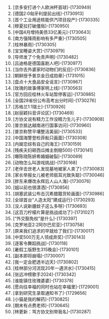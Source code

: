 
1. [京多安打进个人欧洲杯首球]-[1730949]
1. [德国2:0匈牙利提前出线]-[1730913]
1. [首个工业用途核能供汽项目投产]-[1730335]
1. [穆夏拉打破僵局]-[1730950]
1. [中国4月增持美债33亿美元]-[1730643]
1. [南方强降雨影响有多严重]-[1730505]
1. [桂林暴雨]-[1730305]
1. [宝宝睡姿大赏]-[1730979]
1. [导师发了个免责声明]-[1730482]
1. [吕迪格是德国喜剧人吧]-[1730977]
1. [当你去外婆家时动物们的反应]-[1730836]
1. [朝鲜授予普京金日成勋章]-[1731015]
1. [盘点十大食品安全谣言]-[1730967]
1. [玫瑰的故事傅家明上线]-[1730563]
1. [官方回应桂林火车站暂停客运]-[1730985]
1. [全国28省份公布高考出分时间]-[1730276]
1. [苏格兰1:1瑞士]-[1730926]
1. [赵丽颖抖音评论区]-[1730469]
1. [方协文说有精力工作没精力生儿子]-[1730908]
1. [普京抵达越南进行国事访问]-[1730960]
1. [普京称赞平壤整洁美丽]-[1730533]
1. [中国海警登检菲船只画面]-[1730308]
1. [内娱恋综有自己的海王]-[1730159]
1. [残疾夫妇砸西瓜摊主倒赔500]-[1730141]
1. [曝陈晓陈妍希婚姻破裂]-[1730089]
1. [动物怎么叫游戏挑战]-[1730168]
1. [老伴去世老人发现墓地被家人卖了]-[1730083]
1. [家长举报女儿被老师扇耳光致失聪]-[1730046]
1. [胖东来爆改永辉后人山人海]-[1730076]
1. [姐以前也很潇洒]-[1730856]
1. [胡塞武装公布击沉希腊籍货轮画面]-[1730986]
1. [全球首台“人造太阳”建成运行]-[1730293]
1. [没人说新疆蚊子这么多呀]-[1730693]
1. [这百刀柠檬片算是挑战成功了]-[1731027]
1. [“外交豁免权”是什么]-[1730397]
1. [克罗地亚2:2阿尔巴尼亚]-[1730758]
1. [原来我们追求的早就给了我们]-[1730017]
1. [中奖500万无人领成弃奖]-[1730143]
1. [逐客令舞蹈挑战]-[1730118]
1. [暑假工版野生315晚会]-[1730101]
1. [副本即将崩塌]-[1730007]
1. [我一定会肥透半边天]-[1730802]
1. [桂林部分河流现20年一遇洪水]-[1730415]
1. [张远冲榜歌手2024]-[1730342]
1. [谁能镇住玫瑰婆婆]-[1730378]
1. [愿向往幸福的同时也站在幸福里]-[1729001]
1. [拿到研究生录取通知书了]-[1729656]
1. [小猫是我的解药]-[1730825]
1. [期末有点费老师]-[1730645]
1. [林更新：骂方协文别带我名]-[1730287]